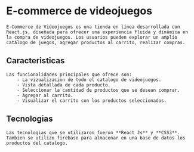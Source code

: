 # E-commerce de videojuegos
    E-Commerce de Videojuegos es una tienda en línea desarrollada con React.js, diseñada para ofrecer una experiencia fluida y dinámica en la compra de videojuegos. Los usuarios pueden explorar un amplio catálogo de juegos, agregar productos al carrito, realizar compras.

## Caracteristicas

    Las funcionalidades principales que ofrece son:
        - La vizualizacion de todo el catalogo de videojuegos.
        - Vista detallada de cada producto.
        - Seleccionar la cantidad de productos que se desean comprar.
        - Agregar al carrito.
        - Visualizar el carrito con los productos seleccionados.

## Tecnologias
    Las tecnologias que se utilizaron fueron **React Js** y **CSS3**. Tambien se utilizo firebase para almacenar en una base de datos los productos del catalogo.


